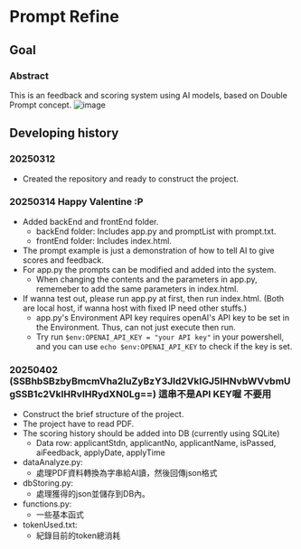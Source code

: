 # Prompt Refine

## Goal

### Abstract

This is an feedback and scoring system using AI models, based on Double Prompt concept.
![image](https://github.com/user-attachments/assets/1567b6bc-12c0-4c19-bfaa-8c32033bf112)

## Developing history

### 20250312

- Created the repository and ready to construct the project.

### 20250314 Happy Valentine :P

- Added backEnd and frontEnd folder.
  - backEnd folder: Includes app.py and promptList with prompt.txt.
  - frontEnd folder: Includes index.html.
- The prompt example is just a demonstration of how to tell AI to give scores and feedback.
- For app.py the prompts can be modified and added into the system.
  - When changing the contents and the parameters in app.py, rememeber to add the same parameters in index.html.
- If wanna test out, please run app.py at first, then run index.html. (Both are local host, if wanna host with fixed IP need other stuffs.)
  - app.py's Environment API key requires openAI's API key to be set in the Environment. Thus, can not just execute then run.
  - Try run `$env:OPENAI_API_KEY = "your API key"` in your powershell, and you can use `echo $env:OPENAI_API_KEY` to check if the key is set.

### 20250402 (SSBhbSBzbyBmcmVha2luZyBzY3Jld2VkIGJ5IHNvbWVvbmUgSSB1c2VkIHRvIHRydXN0Lg==) 這串不是API KEY喔 不要用

- Construct the brief structure of the project.
- The project have to read PDF.
- The scoring history should be added into DB (currently using SQLite)
  - Data row: applicantStdn, applicantNo, applicantName, isPassed, aiFeedback, applyDate, applyTime
- dataAnalyze.py:
  - 處理PDF資料轉換為字串給AI讀，然後回傳json格式
- dbStoring.py:
  - 處理獲得的json並儲存到DB內。
- functions.py:
  - 一些基本函式
- tokenUsed.txt:
  - 紀錄目前的token總消耗
  